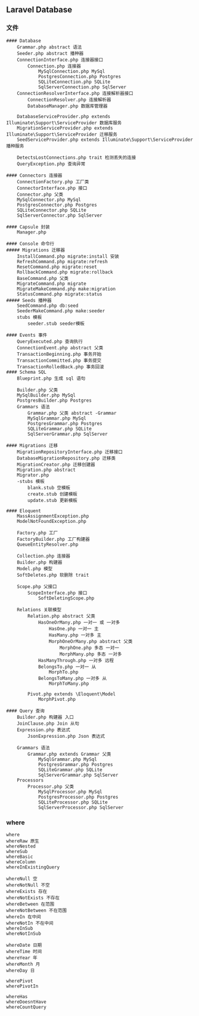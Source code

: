 ## Laravel Database

### 文件
    #### Database
        Grammar.php abstract 语法
        Seeder.php abstract 播种器
        ConnectionInterface.php 连接器接口
            Connection.php 连接器
                MySqlConnection.php MySql
                PostgresConnection.php Postgres
                SQLiteConnection.php SQLite
                SqlServerConnection.php SqlServer
        ConnectionResolverInterface.php 连接解析器接口
            ConnectionResolver.php 连接解析器
            DatabaseManager.php 数据库管理器

        DatabaseServiceProvider.php extends Illuminate\Support\ServiceProvider 数据库服务
        MigrationServiceProvider.php extends Illuminate\Support\ServiceProvider 迁移服务
        SeedServiceProvider.php extends Illuminate\Support\ServiceProvider 播种服务

        DetectsLostConnections.php trait 检测丢失的连接
        QueryException.php 查询异常

    #### Connectors 连接器
        ConnectionFactory.php 工厂类
        ConnectorInterface.php 接口
        Connector.php 父类
        MySqlConnector.php MySql
        PostgresConnector.php Postgres
        SQLiteConnector.php SQLite
        SqlServerConnector.php SqlServer

    #### Capsule 封装
        Manager.php

    #### Console 命令行
    ##### Migrations 迁移器
        InstallCommand.php migrate:install 安装
        RefreshCommand.php migrate:refresh
        ResetCommand.php migrate:reset
        RollbackCommand.php migrate:rollback
        BaseCommand.php 父类
        MigrateCommand.php migrate
        MigrateMakeCommand.php make:migration
        StatusCommand.php migrate:status
    ##### Seeds 播种器
        SeedCommand.php db:seed
        SeederMakeCommand.php make:seeder
        stubs 模板
            seeder.stub seeder模板

    #### Events 事件
        QueryExecuted.php 查询执行
        ConnectionEvent.php abstract 父类
        TransactionBeginning.php 事务开始
        TransactionCommitted.php 事务提交
        TransactionRolledBack.php 事务回滚
    #### Schema SQL
        Blueprint.php 生成 sql 语句

        Builder.php 父类
        MySqlBuilder.php MySql
        PostgresBuilder.php Postgres
        Grammars 语法
            Grammar.php 父类 abstract -Grammar
            MySqlGrammar.php MySql
            PostgresGrammar.php Postgres
            SQLiteGrammar.php SQLite
            SqlServerGrammar.php SqlServer

    #### Migrations 迁移
        MigrationRepositoryInterface.php 迁移接口
        DatabaseMigrationRepository.php 迁移类
        MigrationCreator.php 迁移创建器
        Migration.php abstract
        Migrator.php
        -stubs 模板
            blank.stub 空模板
            create.stub 创建模板
            update.stub 更新模板

    #### Eloquent
        MassAssignmentException.php
        ModelNotFoundException.php

        Factory.php 工厂
        FactoryBuilder.php 工厂构建器
        QueueEntityResolver.php

        Collection.php 连接器
        Builder.php 构建器
        Model.php 模型
        SoftDeletes.php 软删除 trait

        Scope.php 父接口
            ScopeInterface.php 接口
                SoftDeletingScope.php

        Relations 关联模型
            Relation.php abstract 父类
                HasOneOrMany.php 一对一 或 一对多
                    HasOne.php 一对一 主
                    HasMany.php 一对多 主
                    MorphOneOrMany.php abstract 父类
                        MorphOne.php 多态 一对一
                        MorphMany.php 多态 一对多
                HasManyThrough.php 一对多 远程
                BelongsTo.php 一对一 从
                    MorphTo.php
                BelongsToMany.php 一对多 从
                    MorphToMany.php

            Pivot.php extends \Eloquent\Model
                MorphPivot.php

    #### Query 查询
        Builder.php 构建器 入口
        JoinClause.php Join 从句
        Expression.php 表达式
            JsonExpression.php Json 表达式

        Grammars 语法
            Grammar.php extends Grammar 父类
                MySqlGrammar.php MySql
                PostgresGrammar.php Postgres
                SQLiteGrammar.php SQLite
                SqlServerGrammar.php SqlServer
        Processors
            Processor.php 父类
                MySqlProcessor.php MySql
                PostgresProcessor.php Postgres
                SQLiteProcessor.php SQLite
                SqlServerProcessor.php SqlServer

### where
    where
    whereRaw 原生
    whereNested
    whereSub
    whereBasic
    whereColumn 
    whereInExistingQuery

    whereNull 空
    whereNotNull 不空
    whereExists 存在
    whereNotExists 不存在
    whereBetween 在范围
    whereNotBetween 不在范围
    whereIn 在中间
    whereNotIn 不在中间
    whereInSub 
    whereNotInSub 

    whereDate 日期
    whereTime 时间
    whereYear 年
    whereMonth 月
    whereDay 日

    wherePivot
    wherePivotIn

    whereHas
    whereDoesntHave
    whereCountQuery